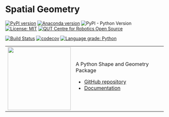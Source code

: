 # Spatial Geometry

[![PyPI version](https://badge.fury.io/py/spatialgeometry.svg)](https://badge.fury.io/py/spatialgeometry)
[![Anaconda version](https://anaconda.org/conda-forge/spatialgeometry/badges/version.svg)](https://anaconda.org/conda-forge/spatialgeometry)
![PyPI - Python Version](https://img.shields.io/pypi/pyversions/spatialgeometry.svg)
[![License: MIT](https://img.shields.io/badge/License-MIT-yellow.svg)](https://opensource.org/licenses/MIT)
[![QUT Centre for Robotics Open Source](https://github.com/qcr/qcr.github.io/raw/master/misc/badge.svg)](https://qcr.github.io)

[![Build Status](https://github.com/jhavl/spatialgeometry/workflows/build/badge.svg?branch=main)](https://github.com/jhavl/spatialgeometry/actions?query=workflow%3Abuild)
[![codecov](https://codecov.io/gh/jhavl/spatialgeometry/branch/main/graph/badge.svg?token=YPmchbQi2v)](https://codecov.io/gh/jhavl/spatialgeometry)
[![Language grade: Python](https://img.shields.io/lgtm/grade/python/g/jhavl/spatialgeometry.svg?logo=lgtm&logoWidth=18)](https://lgtm.com/projects/g/jhavl/spatialgeometry/context:python)

<table style="border:0px">
<tr style="border:0px">
<td style="border:0px">
<img src="https://github.com/petercorke/robotics-toolbox-python/raw/master/docs/figs/RobToolBox_RoundLogoB.png" width="200"></td>
<td style="border:0px">
A Python Shape and Geometry Package
<ul>
<li><a href="https://github.com/jhavl/spatialgeometry">GitHub repository </a></li>
<li><a href="https://jhavl.github.io/spatialgeometry">Documentation</a></li>
</ul>
</td>
</tr>
</table>
